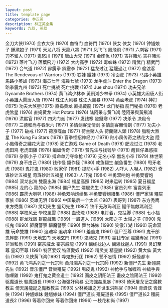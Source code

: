 ```yaml
---
layout: post
title: template page
categories: 林正英
description: 林正英全集
keywords: 九叔, 英叔
---
```

金刀大侠(1970)
金衣大侠 (1970)
血符门 血符門 (1970)
侠女 俠女 (1970)
钟馗娘子 鍾馗娘子 (1971)
天龙八将 天龍八將 (1971)
凤飞飞 鳳飛飛 (1971)
六刺客 (1971)
刀不留人 (1971)
鬼怒川 (1971)
唐山大兄 (1971)
金印仇 (1971)
吉祥赌坊 吉祥賭坊 (1972)
落叶飞刀 落葉飛刀 (1972)
大内高手 (1972)
毒蜘蛛 (1972)
精武门 精武門 (1972)
合气道 (1972)
霹雳拳 霹靂拳 (1972)
猛龙过江 猛龍過江 (1972)
偷渡客 The Rendevous of Warriors (1973)
铁娃 鐵娃 (1973)
冷面虎 (1973)
马路小英雄 馬路小英雄 (1973)
海员七号 海員七號 (1973)
龙争虎斗 Enter the Dragon (1973)
跆拳震九州 (1973)
死亡挑战 死亡挑戰 (1974)
Jue shou (1974)
功夫兄弟 Dynamite Brothers (1974)
黄飞鸿少林拳 黃飛鴻少林拳 (1974)
小英雄大闹唐人街 小英雄大鬧唐人街 (1974)
珠江大风暴 珠江大風暴 (1974)
黄面老虎 (1974)
神打 (1975)
功夫大煞星(1975)
直捣黄龙 直搗黃龍 (1975)
龙门秘指 龍門秘指 (1976)
老虎煞星 (1976)
直捣黄龙 Hot Potato (1976)
陆阿采与黄飞鸿 陸阿采與黃飛鴻 (1976)
洪熙官 (1977)
四大门派 (1977)
发钱寒 發錢寒 (1977)
决杀令 决殺令 (1977)
三德和尚与舂米六 (1977)
多情剑客无情剑 多情劍客無情劍 (1977)
功夫小子 (1977)
破戒 (1977)
荷京喋血 (1977)
荷兰赌人头 荷蘭賭人頭 (1978)
脂粉大煞星 The Kung Fu Stars (1978)
盲拳怪招神经刀 (1978)
陆小凤传奇之绣花大盗 陸小鳳傳奇之繡花大盜 (1978)
死亡游戏 Game of Death (1978)
肥龙过江 (1978)
老虎田鸡 老虎田雞 (1978)
蝙蝠传奇 (1978)
赞先生与找钱华 (1978)
醒目仔蛊惑招 (1979)
杂家小子 (1979)
搏命单刀夺命枪 (1979)
无名小卒 無名小卒 (1979)
林世荣 (1979)
身不由己 (1980)
钱作怪 錢作怪 (1980)
咸鱼翻生 鹹魚番生 (1980)
甩牙老虎 (1980)
鬼打鬼 (1980)
败家仔 (1981)
提防小手 (1982)
人吓人 人嚇人 (1982)
奇谋妙计五福星 奇謀妙計五福星 (1983)
人吓鬼 (1984)
神勇双响炮 神勇雙響炮 (1984)
双龙出海 雙龍出海 (1984)
福星高照 (1985)
时来运转 (1985)
夏日福星 (1985)
龙的心 龍的心 (1985)
僵尸先生 殭屍先生 (1985)
富贵列车 富貴列車 (1986)
霹雳大喇叭 (1986)
神勇双响炮续集 神勇雙響炮續集 (1986)
僵尸家族 殭屍家族 (1986)
英雄无泪 (1986)
中国最后一个太监 (1987)
表哥到 (1987)
东方秃鹰 東方禿鷹 (1987)
灵幻先生 靈幻先生 (1987)
铁甲无敌玛利亚 鐵甲無敵瑪利亞 (1988)
学校风云 學校風雲 (1988)
血玫瑰 (1988)
电灯着，鬼掹脚 (1988)
七小福 (1988)
群龙戏凤 群龍戲鳳 (1989)
一眉道人 (1989)
太阳之子 太陽之子 (1990)
鬼咬鬼 (1990)
驱魔警察 驅魔警察 (1990)
舞台姊妹 (1990)
笑傲江湖 (1990)
玩命双雄 玩命雙雄 (1990)
追魂伞 追魂傘 (1991)
羞羞鬼 (1991)
僵尸至尊 (1991)
鬼干部 鬼幹部 (1991)
天地玄门 天地玄門 (1991)
鬼赌鬼 (1991)
赢钱专家 贏錢專家 (1991)
非洲和尚 (1991)
密宗威龙 密宗威龍 (1991)
黐线枕边人 黐線枕邊人 (1991)
灵幻至尊 靈幻至尊 (1991)
特区爱奴 特區愛奴 (1992)
精灵变 精靈變 (1992)
黄大仙 黃大仙 (1992)
义侠黄飞鸿(1992)
哗鬼旅行团 (1992)
誓不忘情 (1992)
妖怪都市 (1992)
黄飞鸿系列之一代宗师 黃飛鴻系列之一代宗師 (1992)
新僵尸先生 新殭屍先生 (1992)
音乐僵尸 音樂殭屍 (1992)
甩皮鬼 (1992)
神枪手与咖喱鸡 神槍手與咖喱雞 (1992)
鬼打鬼之黄金道士 (1992)
画皮之阴阳法王 畫皮之陰陽法王 (1992)
驱魔道长 驅魔道長 (1993)
公海强奸风暴 公海強姦風暴 (1993)
倚天屠龙记之魔教教主 倚天屠龍記之魔教教主 (1993)
少林英雄之方世玉洪熙官 (1994)
青蜂侠 青蜂俠 (1994)
钟馗嫁妹 鍾馗嫁妹 (1994)
僵尸道长 殭屍道長 (1995)
僵尸道长2 殭屍道長2 (1996)
等着你回来 等着你回來 (1996)
一枝花和尚 (1997)